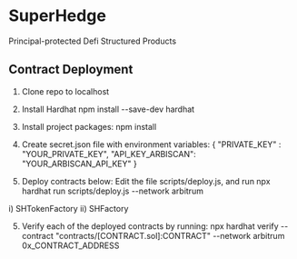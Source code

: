 # SuperHedge

Principal-protected Defi Structured Products

## Contract Deployment

1. Clone repo to localhost

2. Install Hardhat
npm install --save-dev hardhat

2. Install project packages:
npm install

3. Create secret.json file with environment variables:
{
    "PRIVATE_KEY" : "YOUR_PRIVATE_KEY",
    "API_KEY_ARBISCAN": "YOUR_ARBISCAN_API_KEY"
}

4. Deploy contracts below:
Edit the file scripts/deploy.js, and run
npx hardhat run scripts/deploy.js --network arbitrum

 i)     SHTokenFactory
 ii)    SHFactory

5. Verify each of the deployed contracts by running:
npx hardhat verify --contract "contracts/[CONTRACT.sol]:CONTRACT" --network arbitrum 0x_CONTRACT_ADDRESS